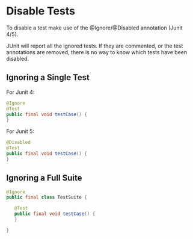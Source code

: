 # Disable Tests

To disable a test make use of the @Ignore/@Disabled annotation \(Junit 4/5\).

JUnit will report all the ignored tests. If they are commented, or the test annotations are removed, there is no way to know which tests have been disabled.

## Ignoring a Single Test

For Junit 4:

```java
@Ignore
@Test
public final void testCase() {
}
```

For Junit 5:

```java
@Disabled
@Test
public final void testCase() {
}
```

## Ignoring a Full Suite

```java
@Ignore
public final class TestSuite {

   @Test
   public final void testCase() {
   }

}
```



